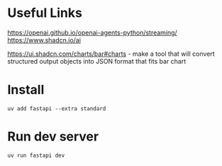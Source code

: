 # Useful Links
https://openai.github.io/openai-agents-python/streaming/
https://www.shadcn.io/ai

https://ui.shadcn.com/charts/bar#charts - make a tool that will convert structured output objects into JSON format that fits bar chart

# Install
`uv add fastapi --extra standard`

# Run dev server
`uv run fastapi dev`